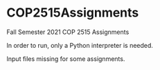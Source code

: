 # COP2515Assignments
Fall Semester 2021 COP 2515 Assignments

In order to run, only a Python interpreter is needed.

Input files missing for some assignments.
